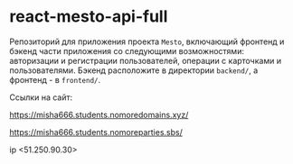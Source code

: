 # react-mesto-api-full
Репозиторий для приложения проекта `Mesto`, включающий фронтенд и бэкенд части приложения со следующими возможностями: авторизации и регистрации пользователей, операции с карточками и пользователями. Бэкенд расположите в директории `backend/`, а фронтенд - в `frontend/`. 
  
Ссылки на сайт:

https://misha666.students.nomoredomains.xyz/

https://misha666.students.nomoreparties.sbs/

ip <51.250.90.30>
